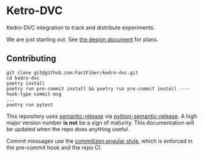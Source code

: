 # Ketro-DVC

Kedro-DVC integration to track and distribute experiments.

We are just starting out. See [the design document](./doc/design.md) for plans.

## Contributing

```shell
git clone git@github.com:FactFiber/kedro-dvc.git
cd kedro-dvc
poetry install
poetry run pre-commit install && poetry run pre-commit install ----hook-type commit-msg
...
poetry run pytest
```

This repository uses [semantic-release](https://semantic-release.gitbook.io/semantic-release/) via [python-semantic-release](https://github.com/relekang/python-semantic-release/blob/master/docs/automatic-releases/github-actions.rst). A high major version number **is not** be a sign of maturity. This documentation will be updated when the repo does anything useful.

Commit messages use the [commitizen angular style](https://github.com/angular/angular/blob/master/CONTRIBUTING.md#-commit-message-format), which is enforced in the pre-commit hook and the repo CI.
